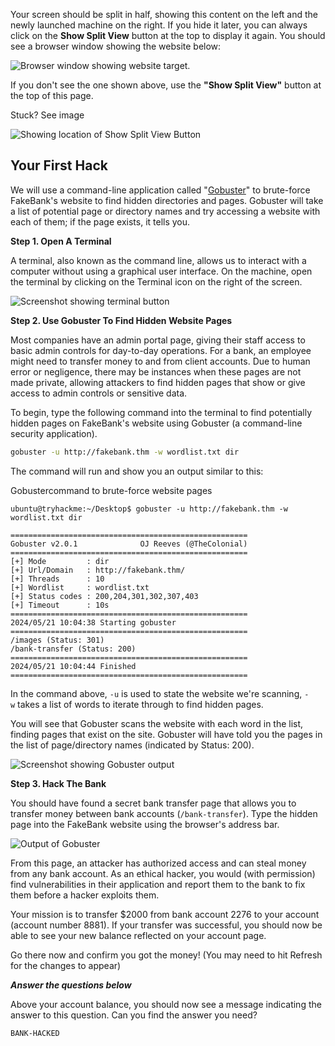 Your screen should be split in half, showing this content on the left and the newly launched machine on the right. If you hide it later, you can always click on the **Show Split View** button at the top to display it again. You should see a browser window showing the website below:

![Browser window showing website target.](https://tryhackme-images.s3.amazonaws.com/user-uploads/63588b5ef586912c7d03c4f0/room-content/63588b5ef586912c7d03c4f0-1716285774320)  

If you don't see the one shown above, use the **"Show Split View"** button at the top of this page.

Stuck? See image

![Showing location of Show Split View Button](https://tryhackme-images.s3.amazonaws.com/user-uploads/63588b5ef586912c7d03c4f0/room-content/63588b5ef586912c7d03c4f0-1718704003145)  

  

## Your First Hack

We will use a command-line application called "[Gobuster](https://github.com/OJ/gobuster)" to brute-force FakeBank's website to find hidden directories and pages. Gobuster will take a list of potential page or directory names and try accessing a website with each of them; if the page exists, it tells you.

**Step 1. Open A Terminal**

A terminal, also known as the command line, allows us to interact with a computer without using a graphical user interface. On the machine, open the terminal by clicking on the Terminal icon on the right of the screen.

![Screenshot showing terminal button](https://tryhackme-images.s3.amazonaws.com/user-uploads/63588b5ef586912c7d03c4f0/room-content/63588b5ef586912c7d03c4f0-1716285683968)  

**Step 2. Use Gobuster To Find Hidden Website Pages**

Most companies have an admin portal page, giving their staff access to basic admin controls for day-to-day operations. For a bank, an employee might need to transfer money to and from client accounts. Due to human error or negligence, there may be instances when these pages are not made private, allowing attackers to find hidden pages that show or give access to admin controls or sensitive data.

To begin, type the following command into the terminal to find potentially hidden pages on FakeBank's website using Gobuster (a command-line security application).

```bash
gobuster -u http://fakebank.thm -w wordlist.txt dir
```

The command will run and show you an output similar to this:

Gobustercommand to brute-force website pages

```markup
ubuntu@tryhackme:~/Desktop$ gobuster -u http://fakebank.thm -w wordlist.txt dir

=====================================================
Gobuster v2.0.1              OJ Reeves (@TheColonial)
=====================================================
[+] Mode         : dir
[+] Url/Domain   : http://fakebank.thm/
[+] Threads      : 10
[+] Wordlist     : wordlist.txt
[+] Status codes : 200,204,301,302,307,403
[+] Timeout      : 10s
=====================================================
2024/05/21 10:04:38 Starting gobuster
=====================================================
/images (Status: 301)
/bank-transfer (Status: 200)
=====================================================
2024/05/21 10:04:44 Finished
=====================================================
```

In the command above, `-u` is used to state the website we're scanning, `-w` takes a list of words to iterate through to find hidden pages.  

You will see that Gobuster scans the website with each word in the list, finding pages that exist on the site. Gobuster will have told you the pages in the list of page/directory names (indicated by Status: 200).

![Screenshot showing Gobuster output](https://tryhackme-images.s3.amazonaws.com/user-uploads/63588b5ef586912c7d03c4f0/room-content/63588b5ef586912c7d03c4f0-1716286052350)  

**Step 3. Hack The Bank**

You should have found a secret bank transfer page that allows you to transfer money between bank accounts (`/bank-transfer`). Type the hidden page into the FakeBank website using the browser's address bar.

![Output of Gobuster](https://tryhackme-images.s3.amazonaws.com/user-uploads/63588b5ef586912c7d03c4f0/room-content/63588b5ef586912c7d03c4f0-1716286251760)  

From this page, an attacker has authorized access and can steal money from any bank account. As an ethical hacker, you would (with permission) find vulnerabilities in their application and report them to the bank to fix them before a hacker exploits them.

Your mission is to transfer $2000 from bank account 2276 to your account (account number 8881). If your transfer was successful, you should now be able to see your new balance reflected on your account page.

Go there now and confirm you got the money! (You may need to hit Refresh for the changes to appear)


___Answer the questions below___

Above your account balance, you should now see a message indicating the answer to this question. Can you find the answer you need?
	
	BANK-HACKED